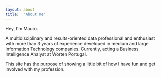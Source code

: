```yaml
---
layout: about
title:  "About me"
---
```


Hey, I'm Mauro.

A multidisciplinary and results-oriented data professional and enthusiast with more than 3 years of experience developed in medium and large Information Technology companies. Currently, acting a Business Intelligence Analyst at Worten Portugal.

This site has the purpose of showing a little bit of how I have fun and get involved with my profession.

<h1 id="posts-label"></h1>


